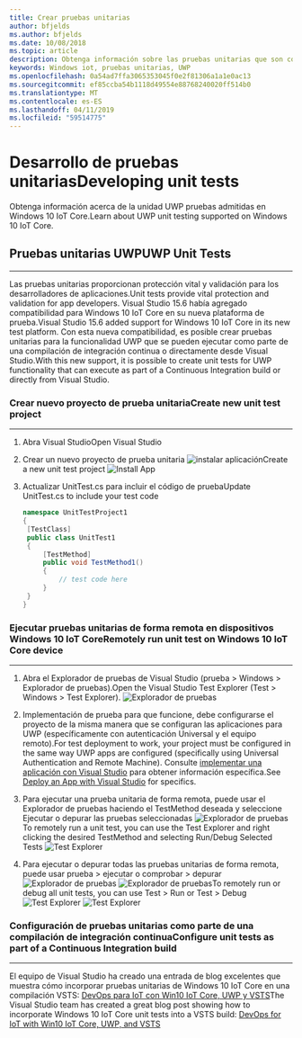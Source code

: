 ```yaml
---
title: Crear pruebas unitarias
author: bfjelds
ms.author: bfjelds
ms.date: 10/08/2018
ms.topic: article
description: Obtenga información sobre las pruebas unitarias que son compatibles con IoT Core.
keywords: Windows iot, pruebas unitarias, UWP
ms.openlocfilehash: 0a54ad7ffa3065353045f0e2f81306a1a1e0ac13
ms.sourcegitcommit: ef85ccba54b1118d49554e88768240020ff514b0
ms.translationtype: MT
ms.contentlocale: es-ES
ms.lasthandoff: 04/11/2019
ms.locfileid: "59514775"
---
```

# <a name="developing-unit-tests"></a><span data-ttu-id="79bbf-104">Desarrollo de pruebas unitarias</span><span class="sxs-lookup"><span data-stu-id="79bbf-104">Developing unit tests</span></span>
<span data-ttu-id="79bbf-105">Obtenga información acerca de la unidad UWP pruebas admitidas en Windows 10 IoT Core.</span><span class="sxs-lookup"><span data-stu-id="79bbf-105">Learn about UWP unit testing supported on Windows 10 IoT Core.</span></span>

## <a name="uwp-unit-tests"></a><span data-ttu-id="79bbf-106">Pruebas unitarias UWP</span><span class="sxs-lookup"><span data-stu-id="79bbf-106">UWP Unit Tests</span></span>
___

<span data-ttu-id="79bbf-107">Las pruebas unitarias proporcionan protección vital y validación para los desarrolladores de aplicaciones.</span><span class="sxs-lookup"><span data-stu-id="79bbf-107">Unit tests provide vital protection and validation for app developers.</span></span>  <span data-ttu-id="79bbf-108">Visual Studio 15.6 había agregado compatibilidad para Windows 10 IoT Core en su nueva plataforma de prueba.</span><span class="sxs-lookup"><span data-stu-id="79bbf-108">Visual Studio 15.6 added support for Windows 10 IoT Core in its new test platform.</span></span>  <span data-ttu-id="79bbf-109">Con esta nueva compatibilidad, es posible crear pruebas unitarias para la funcionalidad UWP que se pueden ejecutar como parte de una compilación de integración continua o directamente desde Visual Studio.</span><span class="sxs-lookup"><span data-stu-id="79bbf-109">With this new support, it is possible to create unit tests for UWP functionality that can execute as part of a Continuous Integration build or directly from Visual Studio.</span></span>


### <a name="create-new-unit-test-project"></a><span data-ttu-id="79bbf-110">Crear nuevo proyecto de prueba unitaria</span><span class="sxs-lookup"><span data-stu-id="79bbf-110">Create new unit test project</span></span>
___

1. <span data-ttu-id="79bbf-111">Abra Visual Studio</span><span class="sxs-lookup"><span data-stu-id="79bbf-111">Open Visual Studio</span></span>

2. <span data-ttu-id="79bbf-112">Crear un nuevo proyecto de prueba unitaria ![instalar aplicación](../media/UnitTests/newproject.png)</span><span class="sxs-lookup"><span data-stu-id="79bbf-112">Create a new unit test project ![Install App](../media/UnitTests/newproject.png)</span></span>

3. <span data-ttu-id="79bbf-113">Actualizar UnitTest.cs para incluir el código de prueba</span><span class="sxs-lookup"><span data-stu-id="79bbf-113">Update UnitTest.cs to include your test code</span></span>
   ```C#
   namespace UnitTestProject1
   {
    [TestClass]
    public class UnitTest1
    {
        [TestMethod]
        public void TestMethod1()
        {
            // test code here
        }
    }
   }
   ```


### <a name="remotely-run-unit-test-on-windows-10-iot-core-device"></a><span data-ttu-id="79bbf-114">Ejecutar pruebas unitarias de forma remota en dispositivos Windows 10 IoT Core</span><span class="sxs-lookup"><span data-stu-id="79bbf-114">Remotely run unit test on Windows 10 IoT Core device</span></span>
___

1. <span data-ttu-id="79bbf-115">Abra el Explorador de pruebas de Visual Studio (prueba > Windows > Explorador de pruebas).</span><span class="sxs-lookup"><span data-stu-id="79bbf-115">Open the Visual Studio Test Explorer (Test > Windows > Test Explorer).</span></span>
 ![Explorador de pruebas](../media/UnitTests/show-test-explorer.png)

1. <span data-ttu-id="79bbf-117">Implementación de prueba para que funcione, debe configurarse el proyecto de la misma manera que se configuran las aplicaciones para UWP (específicamente con autenticación Universal y el equipo remoto).</span><span class="sxs-lookup"><span data-stu-id="79bbf-117">For test deployment to work, your project must be configured in the same way UWP apps are configured (specifically using Universal Authentication and Remote Machine).</span></span>  <span data-ttu-id="79bbf-118">Consulte [implementar una aplicación con Visual Studio](../develop-your-app/appdeployment.md) para obtener información específica.</span><span class="sxs-lookup"><span data-stu-id="79bbf-118">See [Deploy an App with Visual Studio](../develop-your-app/appdeployment.md) for specifics.</span></span>

1. <span data-ttu-id="79bbf-119">Para ejecutar una prueba unitaria de forma remota, puede usar el Explorador de pruebas haciendo el TestMethod deseada y seleccione Ejecutar o depurar las pruebas seleccionadas ![Explorador de pruebas](../media/UnitTests/test-explorer.png)</span><span class="sxs-lookup"><span data-stu-id="79bbf-119">To remotely run a unit test, you can use the Test Explorer and right clicking the desired TestMethod and selecting Run/Debug Selected Tests ![Test Explorer](../media/UnitTests/test-explorer.png)</span></span>

1. <span data-ttu-id="79bbf-120">Para ejecutar o depurar todas las pruebas unitarias de forma remota, puede usar prueba > ejecutar o comprobar > depurar ![Explorador de pruebas](../media/UnitTests/run-tests.png)
 ![Explorador de pruebas](../media/UnitTests/debug-tests.png)</span><span class="sxs-lookup"><span data-stu-id="79bbf-120">To remotely run or debug all unit tests, you can use Test > Run or Test > Debug ![Test Explorer](../media/UnitTests/run-tests.png)
 ![Test Explorer](../media/UnitTests/debug-tests.png)</span></span>
   

### <a name="configure-unit-tests-as-part-of-a-continuous-integration-build"></a><span data-ttu-id="79bbf-121">Configuración de pruebas unitarias como parte de una compilación de integración continua</span><span class="sxs-lookup"><span data-stu-id="79bbf-121">Configure unit tests as part of a Continuous Integration build</span></span>
___

<span data-ttu-id="79bbf-122">El equipo de Visual Studio ha creado una entrada de blog excelentes que muestra cómo incorporar pruebas unitarias de Windows 10 IoT Core en una compilación VSTS: [DevOps para IoT con Win10 IoT Core, UWP y VSTS](https://blogs.msdn.microsoft.com/devops/2018/03/07/devops-for-iot-with-win10-iot-core-uwp-and-vsts/)</span><span class="sxs-lookup"><span data-stu-id="79bbf-122">The Visual Studio team has created a great blog post showing how to incorporate Windows 10 IoT Core unit tests into a VSTS build: [DevOps for IoT with Win10 IoT Core, UWP, and VSTS](https://blogs.msdn.microsoft.com/devops/2018/03/07/devops-for-iot-with-win10-iot-core-uwp-and-vsts/)</span></span>

